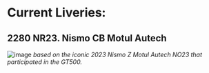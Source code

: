 # Current Liveries:

## 2280 NR23. Nismo CB Motul Autech
![image](https://github.com/user-attachments/assets/f97e6128-4b70-4420-86b2-546ab841066a)
*based on the iconic 2023 Nismo Z Motul Autech NO23 that participated in the GT500.* 
